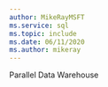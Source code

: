 ```yaml
---
author: MikeRayMSFT
ms.service: sql
ms.topic: include
ms.date: 06/11/2020
ms.author: mikeray
---
```


Parallel Data Warehouse